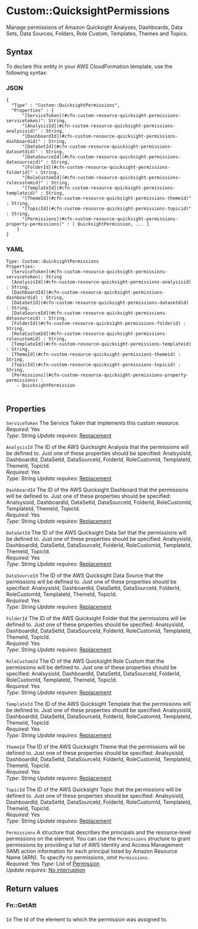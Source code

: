# Custom::QuicksightPermissions<a name="custom-resource-quicksight-permissions"></a>

Manage permissions of Amazon Quicksight Analyses, Dashboards, Data Sets, Data Sources, Folders, Role Custom, Templates, Themes and Topics\.

## Syntax<a name="custom-resource-quicksight-permissions-syntax"></a>

To declare this entity in your AWS CloudFormation template, use the following syntax:

### JSON<a name="custom-resource-quicksight-permissions-syntax.json"></a>

```
{
  "Type" : "Custom::QuicksightPermissions",
  "Properties" : {
      "[ServiceToken](#cfn-custom-resource-quicksight-permissions-servicetoken)": String,
      "[AnalysisId](#cfn-custom-resource-quicksight-permissions-analysisid)" : String,
      "[DashboardId](#cfn-custom-resource-quicksight-permissions-dashboardid)" : String,
      "[DataSetId](#cfn-custom-resource-quicksight-permissions-datasetdid)" : String,
      "[DataSourceId](#cfn-custom-resource-quicksight-permissions-datasourceid)" : String,
      "[FolderId](#cfn-custom-resource-quicksight-permissions-folderid)" : String,
      "[RoleCustomId](#cfn-custom-resource-quicksight-permissions-rolecustomid)" : String,
      "[TemplateId](#cfn-custom-resource-quicksight-permissions-templateid)" : String,
      "[ThemeId](#cfn-custom-resource-quicksight-permissions-themeid)" : String,
      "[TopicId](#cfn-custom-resource-quicksight-permissions-topicid)" : String,
      "[Permissions](#cfn-custom-resource-quicksight-permissions-property-permissions)" : [ QuicksightPermission, ... ]
    }
}
```

### YAML<a name="custom-resource-quicksight-permissions-syntax.yaml"></a>

```
Type: Custom::QuicksightPermissions
Properties: 
  [ServiceToken](#cfn-custom-resource-quicksight-permissions-servicetoken): String
  [AnalysisId](#cfn-custom-resource-quicksight-permissions-analysisid) : String,
  [DashboardId](#cfn-custom-resource-quicksight-permissions-dashboardid) : String,
  [DataSetId](#cfn-custom-resource-quicksight-permissions-datasetdid) : String,
  [DataSourceId](#cfn-custom-resource-quicksight-permissions-datasourceid) : String,
  [FolderId](#cfn-custom-resource-quicksight-permissions-folderid) : String,
  [RoleCustomId](#cfn-custom-resource-quicksight-permissions-rolecustomid) : String,
  [TemplateId](#cfn-custom-resource-quicksight-permissions-templateid) : String,
  [ThemeId](#cfn-custom-resource-quicksight-permissions-themeid) : String,
  [TopicId](#cfn-custom-resource-quicksight-permissions-topicid) : String,
  [Permissions](#cfn-custom-resource-quicksight-permissions-property-permissions) : 
    - QuicksightPermission


```

## Properties<a name="custom-resource-quicksight-permissions-properties"></a>

`ServiceToken`  <a name="cfn-custom-resource-quicksight-permissions-servicetoken"></a>
The Service Token that implements this custom resource\.  
*Required*: Yes  
*Type*: String
*Update requires*: [Replacement](https://docs.aws.amazon.com/AWSCloudFormation/latest/UserGuide/using-cfn-updating-stacks-update-behaviors.html#update-replacement)

`AnalysisId`  <a name="cfn-custom-resource-quicksight-permissions-analysisid"></a>
The ID of the AWS Quicksight Analysis that the permissions will be defined to. Just one of these properties should be specified: AnalsysisId, DashboardId, DataSetId, DataSourceId, FolderId, RoleCustomId, TemplateId, ThemeId, TopicId\.  
*Required*: Yes  
*Type*: String
*Update requires*: [Replacement](https://docs.aws.amazon.com/AWSCloudFormation/latest/UserGuide/using-cfn-updating-stacks-update-behaviors.html#update-replacement)

`DashboardId`  <a name="cfn-custom-resource-quicksight-permissions-dashboardid"></a>
The ID of the AWS Quicksight Dashboard that the permissions will be defined to. Just one of these properties should be specified: AnalsysisId, DashboardId, DataSetId, DataSourceId, FolderId, RoleCustomId, TemplateId, ThemeId, TopicId\.  
*Required*: Yes  
*Type*: String
*Update requires*: [Replacement](https://docs.aws.amazon.com/AWSCloudFormation/latest/UserGuide/using-cfn-updating-stacks-update-behaviors.html#update-replacement)

`DataSetId`  <a name="cfn-custom-resource-quicksight-permissions-datasetid"></a>
The ID of the AWS Quicksight Data Set that the permissions will be defined to. Just one of these properties should be specified: AnalsysisId, DashboardId, DataSetId, DataSourceId, FolderId, RoleCustomId, TemplateId, ThemeId, TopicId\.  
*Required*: Yes  
*Type*: String
*Update requires*: [Replacement](https://docs.aws.amazon.com/AWSCloudFormation/latest/UserGuide/using-cfn-updating-stacks-update-behaviors.html#update-replacement)

`DataSourceId`  <a name="cfn-custom-resource-quicksight-permissions-datasourceid"></a>
The ID of the AWS Quicksight Data Source that the permissions will be defined to. Just one of these properties should be specified: AnalsysisId, DashboardId, DataSetId, DataSourceId, FolderId, RoleCustomId, TemplateId, ThemeId, TopicId\.  
*Required*: Yes  
*Type*: String
*Update requires*: [Replacement](https://docs.aws.amazon.com/AWSCloudFormation/latest/UserGuide/using-cfn-updating-stacks-update-behaviors.html#update-replacement)

`FolderId`  <a name="cfn-custom-resource-quicksight-permissions-folderid"></a>
The ID of the AWS Quicksight Folder that the permissions will be defined to. Just one of these properties should be specified: AnalsysisId, DashboardId, DataSetId, DataSourceId, FolderId, RoleCustomId, TemplateId, ThemeId, TopicId\.  
*Required*: Yes  
*Type*: String
*Update requires*: [Replacement](https://docs.aws.amazon.com/AWSCloudFormation/latest/UserGuide/using-cfn-updating-stacks-update-behaviors.html#update-replacement)

`RoleCustomId`  <a name="cfn-custom-resource-quicksight-permissions-rolecustomid"></a>
The ID of the AWS Quicksight Role Custom that the permissions will be defined to. Just one of these properties should be specified: AnalsysisId, DashboardId, DataSetId, DataSourceId, FolderId, RoleCustomId, TemplateId, ThemeId, TopicId\.  
*Required*: Yes  
*Type*: String
*Update requires*: [Replacement](https://docs.aws.amazon.com/AWSCloudFormation/latest/UserGuide/using-cfn-updating-stacks-update-behaviors.html#update-replacement)

`TemplateId`  <a name="cfn-custom-resource-quicksight-permissions-templateid"></a>
The ID of the AWS Quicksight Template that the permissions will be defined to. Just one of these properties should be specified: AnalsysisId, DashboardId, DataSetId, DataSourceId, FolderId, RoleCustomId, TemplateId, ThemeId, TopicId\.  
*Required*: Yes  
*Type*: String
*Update requires*: [Replacement](https://docs.aws.amazon.com/AWSCloudFormation/latest/UserGuide/using-cfn-updating-stacks-update-behaviors.html#update-replacement)

`ThemeId`  <a name="cfn-custom-resource-quicksight-permissions-themeid"></a>
The ID of the AWS Quicksight Theme that the permissions will be defined to. Just one of these properties should be specified: AnalsysisId, DashboardId, DataSetId, DataSourceId, FolderId, RoleCustomId, TemplateId, ThemeId, TopicId\.  
*Required*: Yes  
*Type*: String
*Update requires*: [Replacement](https://docs.aws.amazon.com/AWSCloudFormation/latest/UserGuide/using-cfn-updating-stacks-update-behaviors.html#update-replacement)

`TopicId`  <a name="cfn-custom-resource-quicksight-permissions-topicid"></a>
The ID of the AWS Quicksight Topic that the permissions will be defined to. Just one of these properties should be specified: AnalsysisId, DashboardId, DataSetId, DataSourceId, FolderId, RoleCustomId, TemplateId, ThemeId, TopicId\.  
*Required*: Yes  
*Type*: String
*Update requires*: [Replacement](https://docs.aws.amazon.com/AWSCloudFormation/latest/UserGuide/using-cfn-updating-stacks-update-behaviors.html#update-replacement)

`Permissions`  <a name="cfn-custom-resource-quicksight-permissions-property-permissions"></a>
A structure that describes the principals and the resource\-level permissions on the element\. You can use the `Permissions` structure to grant permissions by providing a list of AWS Identity and Access Management \(IAM\) action information for each principal listed by Amazon Resource Name \(ARN\)\.
To specify no permissions, omit `Permissions`\.  
*Required*: Yes
*Type*: List of [Permission](custom-resource-quicksight-permissions-property-permission.md)  
*Update requires*: [No interruption](https://docs.aws.amazon.com/AWSCloudFormation/latest/UserGuide/using-cfn-updating-stacks-update-behaviors.html#update-no-interrupt)

## Return values<a name="custom-resource-quicksight-permissions-return-values"></a>

### Fn::GetAtt<a name="custom-resource-quicksight-permissions-return-values-fn--getatt"></a>

#### <a name="custom-resource-quicksight-permissions-return-values-fn--getatt-fn--getatt"></a>

`Id`  <a name="Arn-fn::getatt"></a>
The Id of the element to which the permission was assigned to\.
